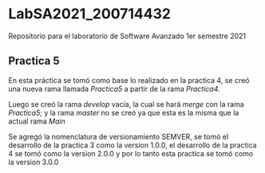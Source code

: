 # LabSA2021_200714432
Repositorio para el laboratorio de Software Avanzado 1er semestre 2021

## Practica 5
En esta práctica se tomó como base lo realizado en la practica 4, se creó una nueva rama llamada _Practica5_ a partir de la rama _Practica4_.

Luego se creó la rama _develop_ vacía, la cual se hará _merge_ con la rama _Practica5_; y la rama _master_ no se creó ya que esta es la misma que la actual rama _Main_

Se agregó la nomenclatura de versionamiento SEMVER, se tomó el desarrollo de la practica 3 como la version 1.0.0, el desarrollo de la practica 4 se tomó como la version 2.0.0 y por lo tanto esta practica se tomó como la version 3.0.0
